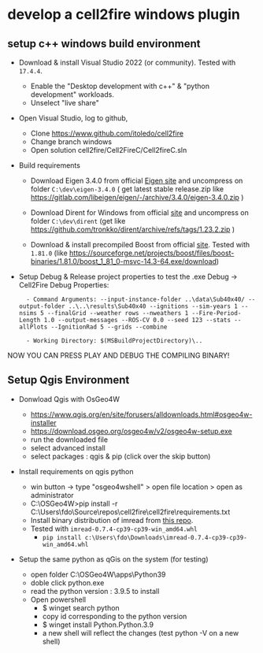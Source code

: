 # develop a cell2fire windows plugin

## setup c++ windows build environment
- Download & install Visual Studio 2022 (or community). Tested with `17.4.4`. 
	- Enable the "Desktop development with c++" & "python development" workloads.
	- Unselect "live share"

- Open Visual Studio, log to github, 
	- Clone https://www.github.com/itoledo/cell2fire
	- Change branch windows
	- Open solution cell2fire/Cell2FireC/Cell2fireC.sln

- Build requirements
	- Download Eigen 3.4.0 from official [Eigen site](https://eigen.tuxfamily.org/index.php?title=Main_Page#Compiler_support) and uncompress on folder `C:\dev\eigen-3.4.0`	
( get latest stable release.zip like https://gitlab.com/libeigen/eigen/-/archive/3.4.0/eigen-3.4.0.zip )

	- Download Dirent for Windows from official [site](https://github.com/tronkko/dirent) and uncompress on folder `C:\dev\dirent` (get like https://github.com/tronkko/dirent/archive/refs/tags/1.23.2.zip )

	- Download & install precompiled Boost from official [site](https://sourceforge.net/projects/boost/files/boost-binaries/). Tested with `1.81.0` (like https://sourceforge.net/projects/boost/files/boost-binaries/1.81.0/boost_1_81_0-msvc-14.3-64.exe/download)

- Setup Debug & Release project properties to test the .exe
	Debug -> Cell2Fire Debug Properties:  

		- Command Arguments: --input-instance-folder ..\data\Sub40x40/ --output-folder ..\..\results\Sub40x40 --ignitions --sim-years 1 --nsims 5 --finalGrid --weather rows --nweathers 1 --Fire-Period-Length 1.0 --output-messages --ROS-CV 0.0 --seed 123 --stats --allPlots --IgnitionRad 5 --grids --combine  

		- Working Directory: $(MSBuildProjectDirectory)\..

NOW YOU CAN PRESS PLAY AND DEBUG THE COMPILING BINARY!

## Setup Qgis Environment

- Donwload Qgis with OsGeo4W 
	- https://www.qgis.org/en/site/forusers/alldownloads.html#osgeo4w-installer
	- https://download.osgeo.org/osgeo4w/v2/osgeo4w-setup.exe
	- run the downloaded file
	- select advanced install 
	- select packages : qgis & pip (click over the skip button)

- Install requirements on qgis python
	- win button -> type "osgeo4wshell" > open file location > open as administrator
	- C:\OSGeo4W>pip install -r C:\Users\fdo\Source\repos\cell2fire\cell2fire\requirements.txt
	- Install binary distribution of imread from [this repo](https://www.lfd.uci.edu/~gohlke/pythonlibs/#imread). 
	- Tested with `imread‑0.7.4‑cp39‑cp39‑win_amd64.whl`
		- `pip install c:\Users\fdo\Downloads\imread-0.7.4-cp39-cp39-win_amd64.whl`

- Setup the same python as qGis on the system (for testing)
	- open folder C:\OSGeo4W\apps\Python39
	- doble click python.exe
	- read the python version : 3.9.5 to install
	- Open powershell
		- $ winget search python
		- copy id corresponding to the python version
		- $ winget install Python.Python.3.9
		- a new shell will reflect the changes (test python -V on a new shell)